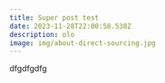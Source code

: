 ```yaml
---
title: Super post test
date: 2023-11-28T22:00:58.538Z
description: olo
image: img/about-direct-sourcing.jpg
---
```

dfgdfgdfg